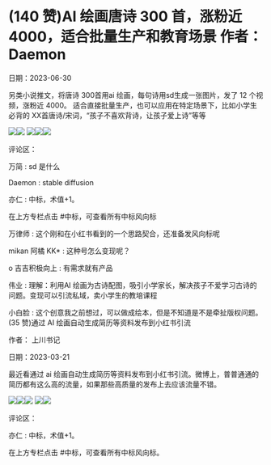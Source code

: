 
# (140 赞)AI 绘画唐诗 300 ⾸，涨粉近 4000，适合批量⽣产和教育场景 作者： Daemon 

⽇期：2023-06-30 

另类⼩说推⽂，将唐诗 300⾸⽤ai 绘画，每句诗⽤sd⽣成⼀张图⽚，发了 12 个视频，涨粉近 4000。 适合直接批量⽣产，也可以应⽤在特定场景下，⽐如⼩学⽣必背的 XX⾸唐诗/宋词，“孩⼦不喜欢背诗，让孩⼦爱上诗”等等

![](img/ai-huihua2_051.png)![](img/ai-huihua2_052.png) ![](img/ai-huihua2_053.png)![](img/ai-huihua2_054.png)![](img/ai-huihua2_055.png)

评论区：

万简 : sd 是什么 

Daemon : stable diffusion 

亦仁 : 中标，术值+1。 

在上⽅专栏点击 #中标，可查看所有中标⻛向标 

万律师 : 这个刚和在⼩红书看到的⼀个思路契合，还准备发⻛向标呢 

mikan 阿橘 KK* : 这种号怎么变现呢？ 

o 吉吉积极向上 : 有需求就有产品 

伟业 : 理解：利⽤AI 绘画为古诗配图，吸引⼩学家⻓，解决孩⼦不爱学习古诗的问题。变现可以引流私域，卖⼩学⽣的教培课程

⼩⽩脸 : 这个创意我之前想过，可以做成绘本，但是不知道是不是牵扯版权问题。 (35 赞)通过 AI 绘画⾃动⽣成简历等资料发布到⼩红书引流 

作者： 上川书记 

⽇期：2023-03-21 

最近看通过 ai 绘画⾃动⽣成简历等资料发布到⼩红书引流。微博上，普普通通的简历都有这么⾼的流量，如果那些⾼质量的发布上去应该流量不错。

![](img/ai-huihua2_056.png)![](img/ai-huihua2_057.png)![](img/ai-huihua2_058.png) ![](img/ai-huihua2_059.png)![](img/ai-huihua2_060.png)

评论区：

亦仁 : 中标，术值+1。 

在上⽅专栏点击 #中标，可查看所有中标⻛向标。 
